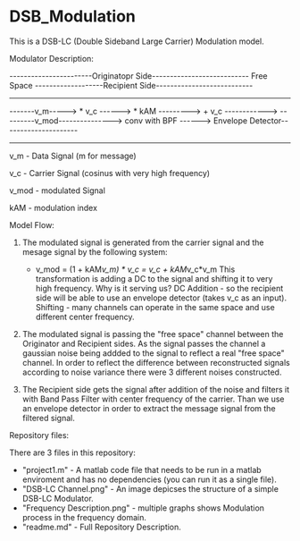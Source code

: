 # DSB_Modulation

This is a DSB-LC (Double Sideband Large Carrier) Modulation model.

Modulator Description:

-----------------------Originatopr Side---------------------------			Free Space				-------------------Recipient Side---------------------------
------------------------------------------------------------------									------------------------------------------------------------
-------v_m----->  * v_c ------> * kAM ---------> + v_c ------------> ---------v_mod---------------> conv with BPF ------> Envelope Detector---------------------
------------------------------------------------------------------									------------------------------------------------------------


v_m - Data Signal (m for message)

v_c - Carrier Signal (cosinus with very high frequency)

v_mod - modulated Signal

kAM - modulation index

Model Flow:

1.	The modulated signal is generated from the carrier signal and the mesage signal by the following system:
    * 	v_mod = (1 + kAM*v_m) * v_c = v_c + kAM*v_c*v_m
	This transformation is adding a DC to the signal and shifting it to very high frequency.
	Why is it serving us?
	DC Addition - so the recipient side will be able to use an envelope detector (takes v_c as an input).
	Shifting - many channels can operate in the same space and use different center frequency.
	

2. 	The modulated signal is passing the "free space" channel between the Originator and Recipient sides.
	As the signal passes the channel a gaussian noise being addded to the signal to reflect a real "free space" channel.
	In order to reflect the difference between reconstructed signals according to noise variance there were 3 different noises constructed.
	
3.  The Recipient side gets the signal after addition of the noise and filters it with Band Pass Filter with center frequency of the carrier.
	Than we use an envelope detector in order to extract the message signal from the filtered signal.

Repository files:

There are 3 files in this repository:

- "project1.m" 					- 	A matlab code file that needs to be run in a matlab enviroment and has no dependencies (you can run it as a single file).
- "DSB-LC Channel.png" 			- 	An image depicses the structure of a simple DSB-LC Modulator.
- "Frequency Description.png" 	- 	multiple graphs shows Modulation process in the frequency domain.
- "readme.md"					- 	Full Repository Description.

